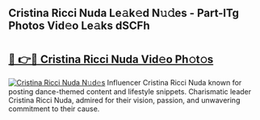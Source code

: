 ## Cristina Ricci Nuda Le𝚊k𝚎d N𝚞𝚍es - Part-lTg Photos Vid𝚎o Le𝚊ks dSCFh

# <h2><a href="http://fbezxm6.evod.top/?m=Cristina+Ricci+Nuda">🔗 👉🔴 Cristina Ricci Nuda Vid𝚎o Ph𝚘t𝚘s</a></h2>

[![Cristina Ricci Nuda N𝚞d𝚎s](https://i.imgur.com/8V9OHl7.gif)](http://fbezxm6.evod.top/?m=Cristina+Ricci+Nuda)
Influencer Cristina Ricci Nuda known for posting dance-themed content and lifestyle snippets. Charismatic leader Cristina Ricci Nuda, admired for their vision, passion, and unwavering commitment to their cause. 
